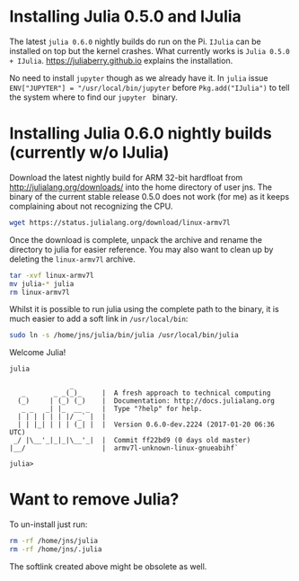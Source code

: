 # Installing Julia 0.5.0 and IJulia
The latest ```julia 0.6.0``` nightly builds do run on the Pi. ```IJulia``` can be installed on top but the kernel crashes. What currently works is ```Julia 0.5.0 + IJulia```.  https://juliaberry.github.io explains the installation. 

No need to install ```jupyter``` though as we already have it. In ```julia``` issue ```ENV["JUPYTER"] = "/usr/local/bin/jupyter``` before ```Pkg.add("IJulia")``` to tell the system where to find our ```jupyter ``` binary.

# Installing Julia 0.6.0 nightly builds (currently w/o IJulia)
Download the latest nightly build for ARM 32-bit hardfloat from http://julialang.org/downloads/ into the home directory of user jns. The binary of the current stable release 0.5.0 does not work (for me) as it keeps complaining about not recognizing the CPU.

```bash
wget https://status.julialang.org/download/linux-armv7l
```

Once the download is complete, unpack the archive and rename the directory to julia for easier reference. You may also  want to clean up by deleting the ```linux-armv7l``` archive.

```bash
tar -xvf linux-armv7l
mv julia-* julia
rm linux-armv7l
```

Whilst it is possible to run julia using the complete path to the binary, it is much easier to add a soft link in ```/usr/local/bin```:

```bash
sudo ln -s /home/jns/julia/bin/julia /usr/local/bin/julia
```

Welcome Julia!

```bash
julia
```

```
               _
   _       _ _(_)_     |  A fresh approach to technical computing
  (_)     | (_) (_)    |  Documentation: http://docs.julialang.org
   _ _   _| |_  __ _   |  Type "?help" for help.
  | | | | | | |/ _` |  |
  | | |_| | | | (_| |  |  Version 0.6.0-dev.2224 (2017-01-20 06:36 UTC)
 _/ |\__'_|_|_|\__'_|  |  Commit ff22bd9 (0 days old master)
|__/                   |  armv7l-unknown-linux-gnueabihf` 

julia>
```

# Want to remove Julia?

To un-install just run:

```bash
rm -rf /home/jns/julia
rm -rf /home/jns/.julia
```

The softlink created above might be obsolete as well.
